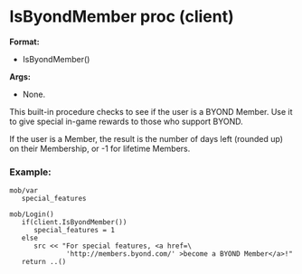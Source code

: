 # IsByondMember proc (client)
**Format:**
+   IsByondMember()
<!-- -->
**Args:**
+   None.


This built-in procedure checks to see if the user is a BYOND
Member. Use it to give special in-game rewards to those who support
BYOND. 

If the user is a Member, the result is the number of
days left (rounded up) on their Membership, or -1 for lifetime Members.
### Example:

``` dm
mob/var
   special_features

mob/Login()
   if(client.IsByondMember())
      special_features = 1
   else
      src << "For special features, <a href=\
              'http://members.byond.com/' >become a BYOND Member</a>!"
   return ..()
```
